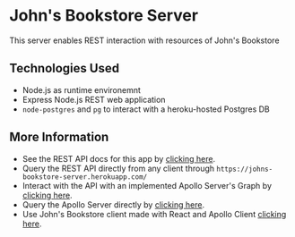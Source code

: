 # John's Bookstore Server
This server enables REST interaction with resources of John's Bookstore

## Technologies Used
* Node.js as runtime environemnt
* Express Node.js REST web application
* `node-postgres` and `pg` to interact with a heroku-hosted Postgres DB

## More Information
* See the REST API docs for this app by [clicking here](https://shorturl.at/pBR56).
* Query the REST API directly from any client through `https://johns-bookstore-server.herokuapp.com/`
* Interact with the API with an implemented Apollo Server's Graph by [clicking here](https://shorturl.at/ghix4).
* Query the Apollo Server directly by [clicking here](https://shorturl.at/AMU23).
* Use John's Bookstore client made with React and Apollo Client [clicking here](https://johns-bookstore-client.herokuapp.com/).
